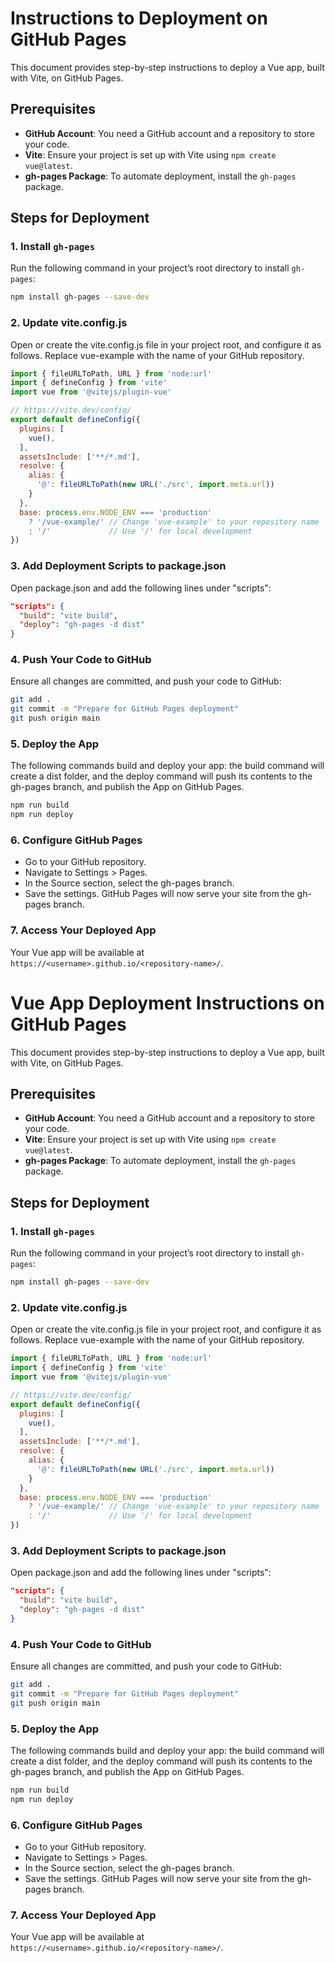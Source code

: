 # Instructions to Deployment on GitHub Pages

This document provides step-by-step instructions to deploy a Vue app, built with Vite, on GitHub Pages.

## Prerequisites

- **GitHub Account**: You need a GitHub account and a repository to store your code.
- **Vite**: Ensure your project is set up with Vite using `npm create vue@latest`.
- **gh-pages Package**: To automate deployment, install the `gh-pages` package.

## Steps for Deployment

### 1. Install `gh-pages`

Run the following command in your project’s root directory to install `gh-pages`:

```bash
npm install gh-pages --save-dev
```

### 2. Update vite.config.js

Open or create the vite.config.js file in your project root, and configure it as follows. Replace vue-example with the name of your GitHub repository.

```javascript
import { fileURLToPath, URL } from 'node:url'
import { defineConfig } from 'vite'
import vue from '@vitejs/plugin-vue'

// https://vite.dev/config/
export default defineConfig({
  plugins: [
    vue(),
  ],
  assetsInclude: ['**/*.md'],
  resolve: {
    alias: {
      '@': fileURLToPath(new URL('./src', import.meta.url))
    }
  },
  base: process.env.NODE_ENV === 'production' 
    ? '/vue-example/' // Change 'vue-example' to your repository name
    : '/'             // Use '/' for local development
})
```

### 3. Add Deployment Scripts to package.json

Open package.json and add the following lines under "scripts":

```json
"scripts": {
  "build": "vite build",
  "deploy": "gh-pages -d dist"
}
```

### 4. Push Your Code to GitHub

Ensure all changes are committed, and push your code to GitHub:

```bash
git add .
git commit -m "Prepare for GitHub Pages deployment"
git push origin main
```

### 5. Deploy the App

The following commands build and deploy your app: the build command will create a dist folder, and the deploy command will push its contents to the gh-pages branch, and publish the App on GitHub Pages.

```bash
npm run build
npm run deploy
```

### 6. Configure GitHub Pages

- Go to your GitHub repository.
- Navigate to Settings > Pages.
- In the Source section, select the gh-pages branch.
- Save the settings. GitHub Pages will now serve your site from the gh-pages branch.

### 7. Access Your Deployed App

Your Vue app will be available at `https://<username>.github.io/<repository-name>/`.

# Vue App Deployment Instructions on GitHub Pages

This document provides step-by-step instructions to deploy a Vue app, built with Vite, on GitHub Pages.

## Prerequisites

- **GitHub Account**: You need a GitHub account and a repository to store your code.
- **Vite**: Ensure your project is set up with Vite using `npm create vue@latest`.
- **gh-pages Package**: To automate deployment, install the `gh-pages` package.

## Steps for Deployment

### 1. Install `gh-pages`

Run the following command in your project’s root directory to install `gh-pages`:

```bash
npm install gh-pages --save-dev
```

### 2. Update vite.config.js

Open or create the vite.config.js file in your project root, and configure it as follows. Replace vue-example with the name of your GitHub repository.

```javascript
import { fileURLToPath, URL } from 'node:url'
import { defineConfig } from 'vite'
import vue from '@vitejs/plugin-vue'

// https://vite.dev/config/
export default defineConfig({
  plugins: [
    vue(),
  ],
  assetsInclude: ['**/*.md'],
  resolve: {
    alias: {
      '@': fileURLToPath(new URL('./src', import.meta.url))
    }
  },
  base: process.env.NODE_ENV === 'production' 
    ? '/vue-example/' // Change 'vue-example' to your repository name
    : '/'             // Use '/' for local development
})
```

### 3. Add Deployment Scripts to package.json

Open package.json and add the following lines under "scripts":

```json
"scripts": {
  "build": "vite build",
  "deploy": "gh-pages -d dist"
}
```

### 4. Push Your Code to GitHub

Ensure all changes are committed, and push your code to GitHub:

```bash
git add .
git commit -m "Prepare for GitHub Pages deployment"
git push origin main
```

### 5. Deploy the App

The following commands build and deploy your app: the build command will create a dist folder, and the deploy command will push its contents to the gh-pages branch, and publish the App on GitHub Pages.

```bash
npm run build
npm run deploy
```

### 6. Configure GitHub Pages

- Go to your GitHub repository.
- Navigate to Settings > Pages.
- In the Source section, select the gh-pages branch.
- Save the settings. GitHub Pages will now serve your site from the gh-pages branch.

### 7. Access Your Deployed App

Your Vue app will be available at `https://<username>.github.io/<repository-name>/`.